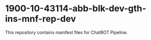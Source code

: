 # 1900-10-43114-abb-blk-dev-gth-ins-mnf-rep-dev
This repository contains manifest files for ChatBOT Pipeline.
